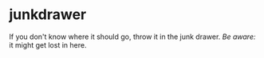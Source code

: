 # junkdrawer
If you don't know where it should go, throw it in the junk drawer.
_Be aware:_ it might get lost in here.
